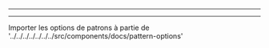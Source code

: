 - - -
- - -

Importer les options de patrons à partie de '../../../../../../../src/components/docs/pattern-options'

<PatternOptions pattern='tamiko' />

